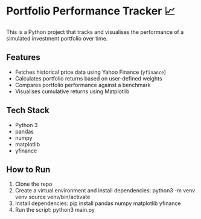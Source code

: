 # Portfolio Performance Tracker 📈

This is a Python project that tracks and visualises the performance of a simulated investment portfolio over time.

## Features

- Fetches historical price data using Yahoo Finance (`yfinance`)
- Calculates portfolio returns based on user-defined weights
- Compares portfolio performance against a benchmark
- Visualises cumulative returns using Matplotlib

## Tech Stack

- Python 3
- pandas
- numpy
- matplotlib
- yfinance

## How to Run

1. Clone the repo
2. Create a virtual environment and install dependencies:
   python3 -m venv venv
   source venv/bin/activate
3. Install dependencies:
   pip install pandas numpy matplotlib yfinance
4. Run the script:
   python3 main.py
